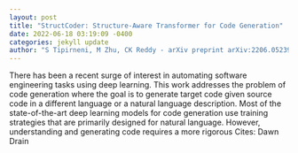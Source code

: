 ```yaml
--- 
layout: post 
title: "StructCoder: Structure-Aware Transformer for Code Generation" 
date: 2022-06-18 03:19:09 -0400 
categories: jekyll update 
author: "S Tipirneni, M Zhu, CK Reddy - arXiv preprint arXiv:2206.05239, 2022" 
--- 
```

There has been a recent surge of interest in automating software engineering tasks using deep learning. This work addresses the problem of code generation where the goal is to generate target code given source code in a different language or a natural language description. Most of the state-of-the-art deep learning models for code generation use training strategies that are primarily designed for natural language. However, understanding and generating code requires a more rigorous Cites: Dawn Drain